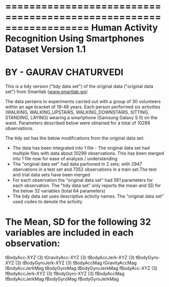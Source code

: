==================================================================
Human Activity Recognition Using Smartphones Dataset
Version 1.1
==================================================================
BY - GAURAV CHATURVEDI 
==================================================================
This is a tidy version ("tidy data set") of the original data ("original data set") from Smartlab (www.smartlab.ws)

The data pertains to experiments carried out with a group of 30 volunteers within an age bracket of 19-48 years. Each person performed six activities (WALKING, WALKING_UPSTAIRS, WALKING_DOWNSTAIRS, SITTING, STANDING, LAYING) wearing a smartphone (Samsung Galaxy S II) on the waist. Parameters described below were obtained for a total of 10299 observations.  

The tidy set has the below modifications from the original data set:

- The data has been integrated into 1 file - The original data set had multiple files with data about 10299 observations. This has been merged into 1 file now for ease of analysis / understanding 
- The "original data set" had data partioned in 2 sets; with 2947 obervations in a test set and 7352 observations in a train set.The test and trial data sets have been merged 
- For each observation the "original data set" had 561 parameters for each observation. The "tidy data set" only reports the mean and SD for the below 32 variables (total 64 parameters)
- The tidy data set uses descriptive activity names. The "original data set" used codes to denote the activity


The Mean, SD for the following 32 variables are included in each observation:
===========================================================================


tBodyAcc-XYZ (3) 
tGravityAcc-XYZ (3)
tBodyAccJerk-XYZ (3)
tBodyGyro-XYZ (3)
tBodyGyroJerk-XYZ (3)
tBodyAccMag
tGravityAccMag
tBodyAccJerkMag
tBodyGyroMag
tBodyGyroJerkMag
fBodyAcc-XYZ (3)
fBodyAccJerk-XYZ (3)
fBodyGyro-XYZ (3)
fBodyAccMag 
fBodyAccJerkMag 
fBodyGyroMag
fBodyGyroJerkMag

